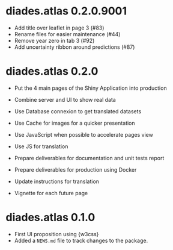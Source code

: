 # diades.atlas 0.2.0.9001

* Add title over leaflet in page 3 (#83)
* Rename files for easier maintenance (#44)
* Remove year zero in tab 3 (#92)
* Add uncertainty ribbon around predictions (#87)

# diades.atlas 0.2.0

* Put the 4 main pages of the Shiny Application into production
* Combine server and UI to show real data
* Use Database connexion to get translated datasets
* Use Cache for images for a quicker presentation
* Use JavaScript when possible to accelerate pages view
* Use JS for translation

* Prepare deliverables for documentation and unit tests report
* Prepare deliverables for production using Docker
* Update instructions for translation
* Vignette for each future page

# diades.atlas 0.1.0

* First UI proposition using {w3css}
* Added a `NEWS.md` file to track changes to the package.
